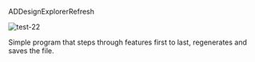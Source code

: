 ADDesignExplorerRefresh


![test-22](https://github.com/stephensmitchell/ADDesignExplorerRefresh/assets/5302428/06cedc3b-2954-4627-80ca-3c2686c6455e)


Simple program that steps through features first to last, regenerates and saves the file.
